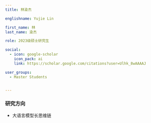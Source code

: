 ```yaml
---
title: 林渝杰

englishname: Yujie Lin

first_name: 林
last_name: 渝杰

role: 2023级硕士研究生

social:
  - icon: google-scholar
    icon_pack: ai
    link: https://scholar.google.com/citations?user=Ulhk_8wAAAAJ

user_groups:
  - Master Students


---
```



### 研究方向
* 大语言模型长思维链

